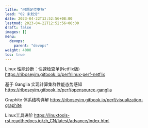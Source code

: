 ```yaml
---
title: "问题定位支持"
lead: "02 未划分"
date: 2023-04-22T12:52:56+08:00
lastmod: 2023-04-22T12:52:56+08:00
draft: false
images: []
menu:
  devops:
    parent: "devops"
weight: 4000
toc: true
---
```


Linux 性能诊断：快速检查单(Netflix版)
https://riboseyim.gitbook.io/perf/linux-perf-netflix

基于 Ganglia 实现计算集群性能态势感知
https://riboseyim.gitbook.io/perf/opensource-ganglia

Graphite 体系结构详解
https://riboseyim.gitbook.io/perf/visualization-graphite

Linux工具进阶
https://linuxtools-rst.readthedocs.io/zh_CN/latest/advance/index.html
